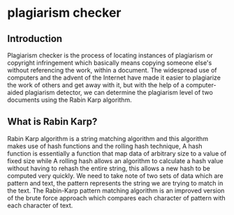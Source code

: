 # plagiarism checker

## Introduction

Plagiarism checker is the process of locating instances of plagiarism or copyright infringement which basically means copying someone else's without referencing the work, within a document. The widespread use of computers and the advent of the Internet have made it easier to plagiarize the work of others and get away with it, but with the help of a computer-aided plagiarism detector, we can determine the plagiarism level of two documents using the Rabin Karp algorithm.

## What is Rabin Karp?

Rabin Karp algorithm is a string matching algorithm and this algorithm makes use of hash functions and the rolling hash technique, A hash function is essentially a function that map data of arbitrary size to a value of fixed size while A rolling hash allows an algorithm to calculate a hash value without having to rehash the entire string, this allows a new hash to be computed very quickly. We need to take note of two sets of data which are pattern and text, the pattern represents the string we are trying to match in the text.
The Rabin-Karp pattern matching algorithm is an improved version of the brute force approach which compares each character of pattern with each character of text.